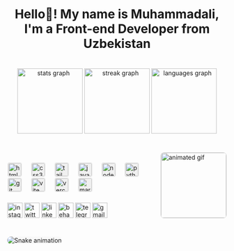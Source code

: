 <h1 align="center">Hello👋! My name is Muhammadali, I'm a Front-end Developer from Uzbekistan</h1>

###

<br clear="both">

<div align="center">
  <img src="https://github-readme-stats.vercel.app/api?username=botirov206&hide_title=false&hide_rank=false&show_icons=true&include_all_commits=true&count_private=true&disable_animations=false&theme=github-light&locale=en&hide_border=false" height="150" alt="stats graph"  />
  <img src="https://streak-stats.demolab.com?user=botirov206&locale=en&mode=daily&theme=github-light&hide_border=false&border_radius=5" height="150" alt="streak graph"  />
  <img src="https://github-readme-stats.vercel.app/api/top-langs?username=botirov206&locale=en&hide_title=false&layout=compact&card_width=320&langs_count=5&theme=github-light&hide_border=false" height="150" alt="languages graph"  />
</div>

###

<br clear="both">

<img align="right" height="150" src="https://user-images.githubusercontent.com/74038190/213911110-aedbef38-a29f-4b6b-a65c-11608b4f75a5.gif" style="border: 1px solid #ddd; border-radius: 8px;" alt="animated gif" />

###

<div align="left">
  <img src="https://skillicons.dev/icons?i=html" height="30" alt="html5 logo" style="background-color: #f0f0f0; border-radius: 5px; padding: 2px;" />
  <img width="12" />
  <img src="https://skillicons.dev/icons?i=css" height="30" alt="css3 logo" style="background-color: #f0f0f0; border-radius: 5px; padding: 2px;" />
  <img width="12" />
  <img src="https://skillicons.dev/icons?i=tailwind" height="30" alt="tailwindcss logo" style="background-color: #f0f0f0; border-radius: 5px; padding: 2px;" />
  <img width="12" />
  <img src="https://skillicons.dev/icons?i=js" height="30" alt="javascript logo" style="background-color: #f0f0f0; border-radius: 5px; padding: 2px;" />
  <img width="12" />
  <img src="https://skillicons.dev/icons?i=nodejs" height="30" alt="nodejs logo" style="background-color: #f0f0f0; border-radius: 5px; padding: 2px;" />
  <img width="12" />
  <img src="https://skillicons.dev/icons?i=py" height="30" alt="python logo" style="background-color: #f0f0f0; border-radius: 5px; padding: 2px;" />
  <img width="12" />
  <img src="https://skillicons.dev/icons?i=git" height="30" alt="git logo" style="background-color: #f0f0f0; border-radius: 5px; padding: 2px;" />
  <img width="12" />
  <img src="https://skillicons.dev/icons?i=vite" height="30" alt="vite logo" style="background-color: #f0f0f0; border-radius: 5px; padding: 2px;" />
  <img width="12" />
  <img src="https://skillicons.dev/icons?i=vercel" height="30" alt="vercel logo" style="background-color: #f0f0f0; border-radius: 5px; padding: 2px;" />
  <img width="12" />
  <img src="https://skillicons.dev/icons?i=md" height="30" alt="markdown logo" style="background-color: #f0f0f0; border-radius: 5px; padding: 2px;" />
</div>

###

<div align="left">
  <img src="https://img.shields.io/static/v1?message=Instagram&logo=instagram&label=&color=E4405F&logoColor=white&labelColor=F8F8F8&style=for-the-badge" height="35" alt="instagram logo"  />
  <img src="https://img.shields.io/static/v1?message=Twitter&logo=twitter&label=&color=1DA1F2&logoColor=white&labelColor=F8F8F8&style=for-the-badge" height="35" alt="twitter logo"  />
  <img src="https://img.shields.io/static/v1?message=LinkedIn&logo=linkedin&label=&color=0077B5&logoColor=white&labelColor=F8F8F8&style=for-the-badge" height="35" alt="linkedin logo"  />
  <img src="https://img.shields.io/static/v1?message=Behance&logo=behance&label=&color=1769ff&logoColor=white&labelColor=F8F8F8&style=for-the-badge" height="35" alt="behance logo"  />
  <img src="https://img.shields.io/static/v1?message=Telegram&logo=telegram&label=&color=2CA5E0&logoColor=white&labelColor=F8F8F8&style=for-the-badge" height="35" alt="telegram logo"  />
  <img src="https://img.shields.io/static/v1?message=Gmail&logo=gmail&label=&color=D14836&logoColor=white&labelColor=F8F8F8&style=for-the-badge" height="35" alt="gmail logo"  />
</div>

###

<br clear="both">

<img src="https://raw.githubusercontent.com/botirov206/botirov206/output/snake.svg" alt="Snake animation" style="background-color: #f8f8f8; border-radius: 8px;" />

###

